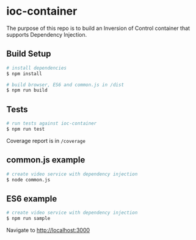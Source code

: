 # ioc-container

The purpose of this repo is to build an Inversion of Control container that supports Dependency Injection.

## Build Setup

```bash
# install dependencies
$ npm install

# build browser, ES6 and common.js in /dist
$ npm run build
```

## Tests

```bash
# run tests against ioc-container
$ npm run test
```

Coverage report is in `/coverage`

## common.js example

```bash
# create video service with dependency injection
$ node common.js
```

## ES6 example

```bash
# create video service with dependency injection
$ npm run sample
```

Navigate to [http://localhost:3000](http://localhost:3000)
